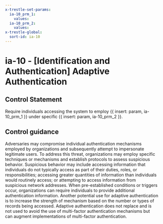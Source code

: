 ```yaml
---
x-trestle-set-params:
  ia-10_prm_1:
    values:
  ia-10_prm_2:
    values:
x-trestle-global:
  sort-id: ia-10
---
```


# ia-10 - \[Identification and Authentication\] Adaptive Authentication

## Control Statement

Require individuals accessing the system to employ {{ insert: param, ia-10_prm_1 }} under specific {{ insert: param, ia-10_prm_2 }}.

## Control guidance

Adversaries may compromise individual authentication mechanisms employed by organizations and subsequently attempt to impersonate legitimate users. To address this threat, organizations may employ specific techniques or mechanisms and establish protocols to assess suspicious behavior. Suspicious behavior may include accessing information that individuals do not typically access as part of their duties, roles, or responsibilities; accessing greater quantities of information than individuals would routinely access; or attempting to access information from suspicious network addresses. When pre-established conditions or triggers occur, organizations can require individuals to provide additional authentication information. Another potential use for adaptive authentication is to increase the strength of mechanism based on the number or types of records being accessed. Adaptive authentication does not replace and is not used to avoid the use of multi-factor authentication mechanisms but can augment implementations of multi-factor authentication.
